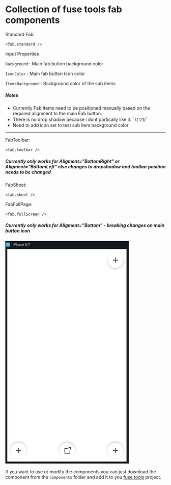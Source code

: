 #  Collection of fuse tools fab components

Standard Fab: 
```
<fab.standard />
```
Input Properties
    
`Background` : Main fab button background color

`IconColor` : Main fab button Icon color

`ItemsBackground` : Background color of the sub items 

##### Notes
- Currently Fab Items need to be positioned manually based on the required alignment to the main Fab button.
- There is no drop shadow because i dont partically like it. ¯\\_(ツ)_/¯
- Need to add icon set to test sub item background color
----
FabToolbar: 
```
<fab.toolbar />
```

##### Currently only works for Aligment="BottomRight" or Aligment="BottomLeft" else changes to dropshadow and toolbar position needs to be changed</small>

FabSheet: 
```
<fab.sheet />
```
FabFullPage: 
```
<fab.fullScreen />
```
##### Currently only works for Aligment="Bottom" - breaking changes on main button icon

![Screenshot](preview.gif)

If you want to use or modify the components you can just download the component from the `components` folder and add it to you [fuse tools](https://www.fusetools.com/) project.
